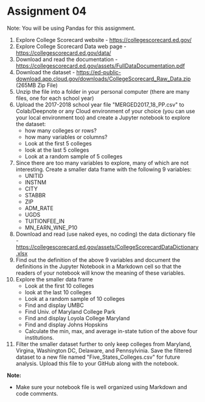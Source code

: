 
# Assignment 04

Note: You will be using Pandas for this assignment.
1. Explore College Scorecard website - https://collegescorecard.ed.gov/ 
2. Explore College Scorecard Data web page - https://collegescorecard.ed.gov/data/
3. Download and read the documentation - https://collegescorecard.ed.gov/assets/FullDataDocumentation.pdf
4. Download the dataset - https://ed-public-download.app.cloud.gov/downloads/CollegeScorecard_Raw_Data.zip (265MB Zip File)
5. Unzip the file into a folder in your personal computer (there are many files, one for each school year)
6. Upload the 2017-2018 school year file "MERGED2017_18_PP.csv" to Colab/Deepnote or any Cloud environment of your choice (you can use your local environment too) and create a Jupyter notebook to explore the dataset:   
    - how many colleges or rows?   
    - how many variables or columns?   
    - Look at the first 5 colleges   
    - look at the last 5 colleges
    - Look at a random sample of 5 colleges    
7. Since there are too many variables to explore, many of which are not interesting. Create a smaller data frame with the following 9 variables:
    - UNITID
    - INSTNM
    - CITY
    - STABBR
    - ZIP
    - ADM_RATE
    - UGDS
    - TUITIONFEE_IN
    - MN_EARN_WNE_P10 
8. Download and read (use naked eyes, no coding) the data dictionary file - https://collegescorecard.ed.gov/assets/CollegeScorecardDataDictionary.xlsx
9. Find out the definition of the above 9 variables and document the definitions in the Jupyter Notebook in a Markdown cell so that the readers of your notebook
will know the meaning of these variables.
10. Explore the smaller data frame
    - Look at the first 10 colleges   
    - look at the last 10 colleges
    - Look at a random sample of 10 colleges  
    - Find and display UMBC 
    - Find Univ. of Maryland College Park
    - Find and display Loyola College Maryland
    - Find and display Johns Hopskins
    - Calculate the min, max, and average in-state tution of the above four institutions.
 11. Filter the smaller dataset further to only keep colleges from Maryland, Virgina, Washington DC, Delaware, and Pennsylvinia. Save the filtered dataset to a new file named "Five_States_Colleges.csv" for future analysis. Upload this file to your GitHub along with the notebook.
 
**Note:** 
- Make sure your notebook file is well organized using Markdown and code comments.
